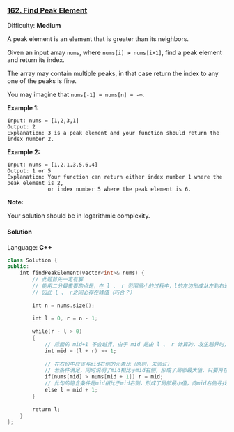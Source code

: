### [162\. Find Peak Element](https://leetcode.com/problems/find-peak-element/)

Difficulty: **Medium**


A peak element is an element that is greater than its neighbors.

Given an input array `nums`, where `nums[i] ≠ nums[i+1]`, find a peak element and return its index.

The array may contain multiple peaks, in that case return the index to any one of the peaks is fine.

You may imagine that `nums[-1] = nums[n] = -∞`.

**Example 1:**

```
Input: nums = [1,2,3,1]
Output: 2
Explanation: 3 is a peak element and your function should return the index number 2.
```

**Example 2:**

```
Input: nums = [1,2,1,3,5,6,4]
Output: 1 or 5 
Explanation: Your function can return either index number 1 where the peak element is 2, 
             or index number 5 where the peak element is 6.
```

**Note:**

Your solution should be in logarithmic complexity.


#### Solution

Language: **C++**

```c++
class Solution {
public:
    int findPeakElement(vector<int>& nums) {
        // 此题首先一定有解
        // 能用二分最重要的点是，在 l 、 r 范围缩小的过程中，l的左边形成从左到右递增的趋势，r的右边形成从右到左递增的趋势，
        // 因此 l 、 r之间必存在峰值（巧合？）
        
        int n = nums.size();
        
        int l = 0, r = n - 1;
        
        while(r - l > 0)
        {
            // 后面的 mid+1 不会越界，由于 mid 是由 l 、 r 计算的，发生越界时，mid需要为 n-1，由于此时 r 只能为 n-1，而 l 只能为 n-1，相等，根本不能进入循环，因此不会发生数组越界的情况
            int mid = (l + r) >> 1;
            
            // 在右段中应该与mid右侧的元素比（原则，未验证）
            // 若条件满足，同时说明了mid相比于mid右侧，形成了局部最大值，只要再在mid左侧寻找
            if(nums[mid] > nums[mid + 1]) r = mid;  
            // 此句的隐含条件是mid相比于mid右侧，形成了局部最小值，向mid右侧寻找
            else l = mid + 1;
        }
        
        return l;
    }
};
```